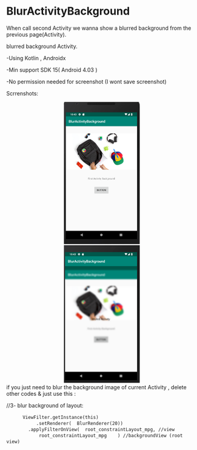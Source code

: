 # BlurActivityBackground
When call second Activity we wanna show a blurred background from the previous page(Activity).

blurred background Activity. 

-Using Kotlin , Androidx 

-Min support SDK 15( Android 4.03 )

-No permission needed for screenshot (I wont save screenshot)

Scrrenshots:
<div align="center">
     <img src="app/src/main/res/drawable/firstactivity.png" width="200px"</img> 
</div>
 <div align="center">
    <img src="app/src/main/res/drawable/secondactivityblurred.png" width="200px"</img> 
</div>
if you just need to blur the background image of current Activity , delete  other codes &  just  use this :

//3- blur background of layout:
         
          ViewFilter.getInstance(this)     
               .setRenderer(  BlurRenderer(20)) 
            .applyFilterOnView(  root_constraintLayout_mpg, //view
                root_constraintLayout_mpg    ) //backgroundView (root view)
